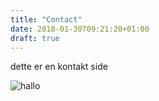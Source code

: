 ```yaml
---
title: "Contact"
date: 2018-01-30T09:21:20+01:00
draft: true
---
```


dette er en kontakt side

![hallo](../imgs/sejfyr.png)